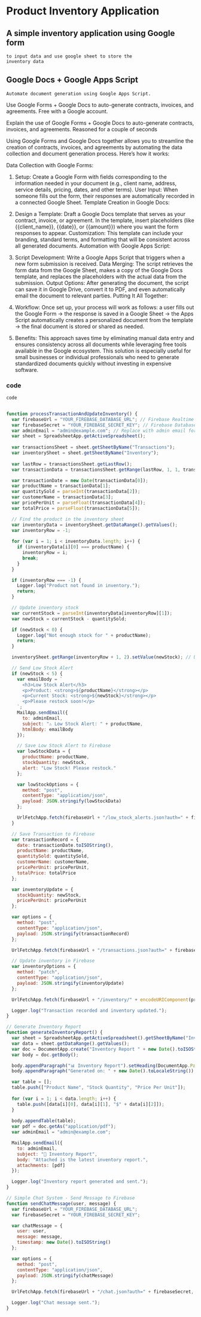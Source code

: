 # Product Inventory Application
## A simple inventory application using Google form
    to input data and use google sheet to store the 
    inventory data

## Google Docs + Google Apps Script
    Automate document generation using Google Apps Script.
Use Google Forms + Google Docs to auto-generate contracts, invoices, and agreements.
Free with a Google account.


Explain the use of Google Forms + Google Docs to auto-generate contracts, invoices, and agreements.
Reasoned for a couple of seconds

Using Google Forms and Google Docs together allows you to streamline the creation of contracts, invoices, and agreements by automating the data collection and document generation process. Here’s how it works:

Data Collection with Google Forms:

1. Setup: Create a Google Form with fields corresponding to the information needed in your document (e.g., client name, address, service details, pricing, dates, and other terms).
User Input: When someone fills out the form, their responses are automatically recorded in a connected Google Sheet.
Template Creation in Google Docs:

2. Design a Template: Draft a Google Docs template that serves as your contract, invoice, or agreement. In the template, insert placeholders (like {{client_name}}, {{date}}, or {{amount}}) where you want the form responses to appear.
Customization: This template can include your branding, standard terms, and formatting that will be consistent across all generated documents.
Automation with Google Apps Script:

3. Script Development: Write a Google Apps Script that triggers when a new form submission is received.
Data Merging: The script retrieves the form data from the Google Sheet, makes a copy of the Google Docs template, and replaces the placeholders with the actual data from the submission.
Output Options: After generating the document, the script can save it in Google Drive, convert it to PDF, and even automatically email the document to relevant parties.
Putting It All Together:

4. Workflow: Once set up, your process will work as follows: a user fills out the Google Form → the response is saved in a Google Sheet → the Apps Script automatically creates a personalized document from the template → the final document is stored or shared as needed.

5. Benefits: This approach saves time by eliminating manual data entry and ensures consistency across all documents while leveraging free tools available in the Google ecosystem.
This solution is especially useful for small businesses or individual professionals who need to generate standardized documents quickly without investing in expensive software.

### code
    code
``` javascript
   
function processTransactionAndUpdateInventory() {
  var firebaseUrl = "YOUR_FIREBASE_DATABASE_URL"; // Firebase Realtime Database URL
  var firebaseSecret = "YOUR_FIREBASE_SECRET_KEY"; // Firebase Database secret
  var adminEmail = "admin@example.com"; // Replace with admin email for alerts
  var sheet = SpreadsheetApp.getActiveSpreadsheet();
  
  var transactionsSheet = sheet.getSheetByName("Transactions");
  var inventorySheet = sheet.getSheetByName("Inventory");
  
  var lastRow = transactionsSheet.getLastRow();
  var transactionData = transactionsSheet.getRange(lastRow, 1, 1, transactionsSheet.getLastColumn()).getValues()[0];

  var transactionDate = new Date(transactionData[0]);
  var productName = transactionData[1];
  var quantitySold = parseInt(transactionData[2]);
  var customerName = transactionData[3];
  var pricePerUnit = parseFloat(transactionData[4]);
  var totalPrice = parseFloat(transactionData[5]);

  // Find the product in the inventory sheet
  var inventoryData = inventorySheet.getDataRange().getValues();
  var inventoryRow = -1;
  
  for (var i = 1; i < inventoryData.length; i++) {
    if (inventoryData[i][0] === productName) {
      inventoryRow = i;
      break;
    }
  }

  if (inventoryRow === -1) {
    Logger.log("Product not found in inventory.");
    return;
  }

  // Update inventory stock
  var currentStock = parseInt(inventoryData[inventoryRow][1]);
  var newStock = currentStock - quantitySold;

  if (newStock < 0) {
    Logger.log("Not enough stock for " + productName);
    return;
  }

  inventorySheet.getRange(inventoryRow + 1, 2).setValue(newStock); // Update stock in sheet

  // Send Low Stock Alert
  if (newStock < 5) {
    var emailBody = `
      <h3>Low Stock Alert</h3>
      <p>Product: <strong>${productName}</strong></p>
      <p>Current Stock: <strong>${newStock}</strong></p>
      <p>Please restock soon!</p>
    `;
    MailApp.sendEmail({
      to: adminEmail,
      subject: "⚠️ Low Stock Alert: " + productName,
      htmlBody: emailBody
    });

    // Save Low Stock Alert to Firebase
    var lowStockData = {
      productName: productName,
      stockQuantity: newStock,
      alert: "Low Stock! Please restock."
    };

    var lowStockOptions = {
      method: "post",
      contentType: "application/json",
      payload: JSON.stringify(lowStockData)
    };

    UrlFetchApp.fetch(firebaseUrl + "/low_stock_alerts.json?auth=" + firebaseSecret, lowStockOptions);
  }

  // Save Transaction to Firebase
  var transactionRecord = {
    date: transactionDate.toISOString(),
    productName: productName,
    quantitySold: quantitySold,
    customerName: customerName,
    pricePerUnit: pricePerUnit,
    totalPrice: totalPrice
  };

  var inventoryUpdate = {
    stockQuantity: newStock,
    pricePerUnit: pricePerUnit
  };

  var options = {
    method: "post",
    contentType: "application/json",
    payload: JSON.stringify(transactionRecord)
  };

  UrlFetchApp.fetch(firebaseUrl + "/transactions.json?auth=" + firebaseSecret, options);

  // Update inventory in Firebase
  var inventoryOptions = {
    method: "patch",
    contentType: "application/json",
    payload: JSON.stringify(inventoryUpdate)
  };

  UrlFetchApp.fetch(firebaseUrl + "/inventory/" + encodeURIComponent(productName) + ".json?auth=" + firebaseSecret, inventoryOptions);

  Logger.log("Transaction recorded and inventory updated.");
}

// Generate Inventory Report
function generateInventoryReport() {
  var sheet = SpreadsheetApp.getActiveSpreadsheet().getSheetByName("Inventory");
  var data = sheet.getDataRange().getValues();
  var doc = DocumentApp.create("Inventory Report " + new Date().toISOString());
  var body = doc.getBody();

  body.appendParagraph("📊 Inventory Report").setHeading(DocumentApp.ParagraphHeading.HEADING1);
  body.appendParagraph("Generated on: " + new Date().toLocaleString());

  var table = [];
  table.push(["Product Name", "Stock Quantity", "Price Per Unit"]);
  
  for (var i = 1; i < data.length; i++) {
    table.push([data[i][0], data[i][1], "$" + data[i][2]]);
  }
  
  body.appendTable(table);
  var pdf = doc.getAs("application/pdf");
  var adminEmail = "admin@example.com";

  MailApp.sendEmail({
    to: adminEmail,
    subject: "📄 Inventory Report",
    body: "Attached is the latest inventory report.",
    attachments: [pdf]
  });

  Logger.log("Inventory report generated and sent.");
}

// Simple Chat System - Send Message to Firebase
function sendChatMessage(user, message) {
  var firebaseUrl = "YOUR_FIREBASE_DATABASE_URL";
  var firebaseSecret = "YOUR_FIREBASE_SECRET_KEY";

  var chatMessage = {
    user: user,
    message: message,
    timestamp: new Date().toISOString()
  };

  var options = {
    method: "post",
    contentType: "application/json",
    payload: JSON.stringify(chatMessage)
  };

  UrlFetchApp.fetch(firebaseUrl + "/chat.json?auth=" + firebaseSecret, options);

  Logger.log("Chat message sent.");
}
